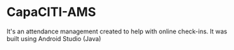 # CapaCITI-AMS
It's an attendance management created to help with online check-ins. It was built using Android Studio (Java)
